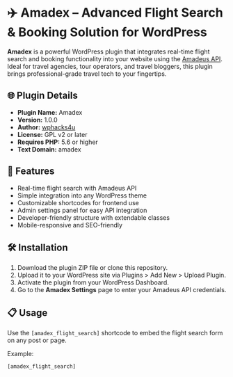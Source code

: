 # ✈️ Amadex – Advanced Flight Search & Booking Solution for WordPress

**Amadex** is a powerful WordPress plugin that integrates real-time flight search and booking functionality into your website using the [Amadeus API](https://developers.amadeus.com/). Ideal for travel agencies, tour operators, and travel bloggers, this plugin brings professional-grade travel tech to your fingertips.

## 🌐 Plugin Details

- **Plugin Name:** Amadex
- **Version:** 1.0.0
- **Author:** [wphacks4u](https://wphacks4u.com)
- **License:** GPL v2 or later
- **Requires PHP:** 5.6 or higher
- **Text Domain:** amadex

## 🚀 Features

- Real-time flight search with Amadeus API
- Simple integration into any WordPress theme
- Customizable shortcodes for frontend use
- Admin settings panel for easy API integration
- Developer-friendly structure with extendable classes
- Mobile-responsive and SEO-friendly

## 🛠 Installation

1. Download the plugin ZIP file or clone this repository.
2. Upload it to your WordPress site via Plugins > Add New > Upload Plugin.
3. Activate the plugin from your WordPress Dashboard.
4. Go to the **Amadex Settings** page to enter your Amadeus API credentials.

## 📋 Usage

Use the `[amadex_flight_search]` shortcode to embed the flight search form on any post or page.

Example:
```php
[amadex_flight_search]
